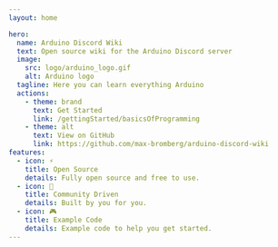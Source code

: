 ```yaml
---
layout: home

hero:
  name: Arduino Discord Wiki
  text: Open source wiki for the Arduino Discord server
  image:
    src: logo/arduino_logo.gif
    alt: Arduino logo
  tagline: Here you can learn everything Arduino
  actions:
    - theme: brand
      text: Get Started
      link: /gettingStarted/basicsOfProgramming
    - theme: alt
      text: View on GitHub
      link: https://github.com/max-bromberg/arduino-discord-wiki
features:
  - icon: ⚡️
    title: Open Source
    details: Fully open source and free to use.
  - icon: 🎉
    title: Community Driven
    details: Built by you for you.
  - icon: 🎮
    title: Example Code
    details: Example code to help you get started.
---
```

